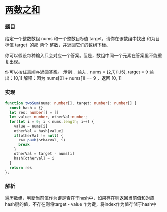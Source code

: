 # [两数之和](https://leetcode.cn/problems/two-sum)
### 题目
给定一个整数数组 nums 和一个整数目标值 target，请你在该数组中找出 和为目标值 target  的那 两个 整数，并返回它们的数组下标。

你可以假设每种输入只会对应一个答案。但是，数组中同一个元素在答案里不能重复出现。

你可以按任意顺序返回答案。
示例：
输入：nums = [2,7,11,15], target = 9
输出：[0,1]
解释：因为 nums[0] + nums[1] == 9 ，返回 [0, 1] 

### 实现
```typescript
function twoSum(nums: number[], target: number): number[] {
  const hash = {}
  let res: number[] = []
  let value: number, otherVal:number;
  for(let i = 0; i < nums.length; i++) {
    value = nums[i]
    otherVal = hash[value]
    if(otherVal != null) {
      res.push(otherVal, i)
      break
    }
    otherVal = target - nums[i]
    hash[otherVal] = i
  }
  return res
};
```
### 解析
遍历数组，判断当前值作为键是否在于hash中，如果存在则返回当前值和对应hash键的值，不存在则将target - value 作为键，将index作为值存储于hash中